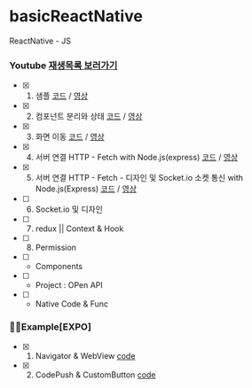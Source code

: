 # basicReactNative
ReactNative - JS

### Youtube [재생목록 보러가기](https://www.youtube.com/playlist?list=PLIKnSA4GMR4MNR4iYC7_tsc394rZU_tjM)
- [x] 1. 샘플 [코드](https://github.com/doyle-flutter/basicReactNative/tree/main/start) / [영상](https://youtu.be/FOuK992E1BI?list=PLIKnSA4GMR4MNR4iYC7_tsc394rZU_tjM)
- [x] 2. 컴포넌트 분리와 상태 [코드](https://github.com/doyle-flutter/basicReactNative/tree/main/detachAndState) / [영상](https://youtu.be/DoL5ZjdsPS4?list=PLIKnSA4GMR4MNR4iYC7_tsc394rZU_tjM)
- [x] 3. 화면 이동 [코드](https://github.com/doyle-flutter/basicReactNative/tree/main/navigation) / [영상](https://youtu.be/vrGz6YHsg1c?list=PLIKnSA4GMR4MNR4iYC7_tsc394rZU_tjM)
- [x] 4. 서버 연결 HTTP - Fetch with Node.js(express) [코드](https://github.com/doyle-flutter/basicReactNative/tree/main/httpConnect) / [영상](https://youtu.be/g2E3bGH3YWg?list=PLIKnSA4GMR4MNR4iYC7_tsc394rZU_tjM)
- [x] 5. 서버 연결 HTTP - Fetch - 디자인 및 Socket.io 소켓 통신 with Node.js(Express) [코드](https://github.com/doyle-flutter/basicReactNative/tree/main/httpConnectDesignAndSocketio) / [영상](https://youtu.be/H0jYFDMuoBA?list=PLIKnSA4GMR4MNR4iYC7_tsc394rZU_tjM)
- [ ] 6. Socket.io 및 디자인 
- [ ] 7. redux || Context & Hook
- [ ] 8. Permission
- [ ] * Components
- [ ] * Project : OPen API
- [ ] * Native Code & Func


### 👨‍💻Example[EXPO] 
- [x] 01. Navigator & WebView [code](https://github.com/doyle-flutter/basicReactNative/blob/main/example/01/App.js)
- [x] 02. CodePush & CustomButton [code](https://github.com/doyle-flutter/basicReactNative/blob/main/example/02/App.js)
